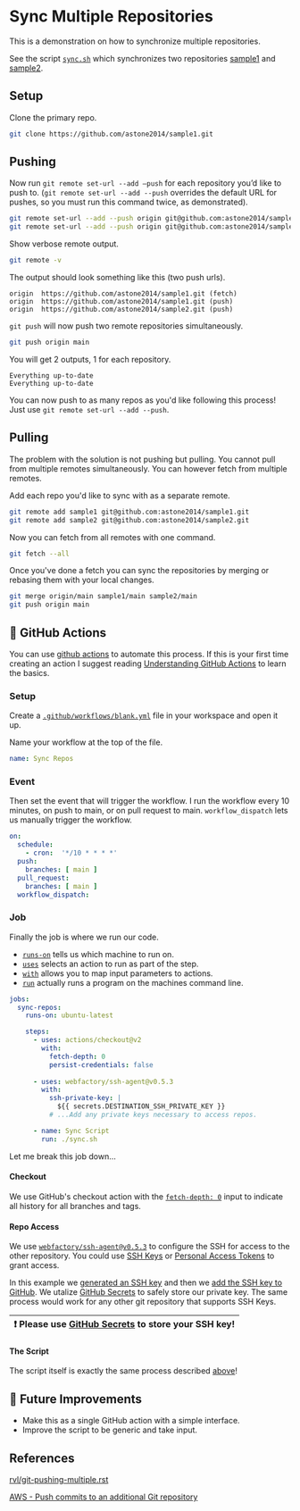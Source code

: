 # Sync Multiple Repositories

This is a demonstration on how to synchronize multiple repositories.

See the script [`sync.sh`](https://github.com/astone2014/sample1/blob/main/sync.sh) which synchronizes two repositories [sample1](https://github.com/astone2014/sample1) and [sample2](https://github.com/astone2014/sample2).

## Setup

Clone the primary repo.
```sh
git clone https://github.com/astone2014/sample1.git
```

## Pushing
Now run `git remote set-url --add –push` for each repository you’d like to push to. (`git remote set-url --add --push` overrides the default URL for pushes, so you must run this command twice, as demonstrated).
```sh
git remote set-url --add --push origin git@github.com:astone2014/sample1.git
git remote set-url --add --push origin git@github.com:astone2014/sample2.git
```

Show verbose remote output.
```sh
git remote -v
```

The output should look something like this (two push urls).
```
origin  https://github.com/astone2014/sample1.git (fetch)
origin  https://github.com/astone2014/sample1.git (push)
origin  https://github.com/astone2014/sample2.git (push)
```

`git push` will now push two remote repositories simultaneously.
```sh
git push origin main
```

You will get 2 outputs, 1 for each repository.
```
Everything up-to-date
Everything up-to-date
```
You can now push to as many repos as you'd like following this process! Just use `git remote set-url --add --push`.

## Pulling
The problem with the solution is not pushing but pulling. You cannot pull from multiple remotes simultaneously. You can however fetch from multiple remotes.

Add each repo you'd like to sync with as a separate remote.
```sh
git remote add sample1 git@github.com:astone2014/sample1.git
git remote add sample2 git@github.com:astone2014/sample2.git
```

Now you can fetch from all remotes with one command.
```sh
git fetch --all
```

Once you've done a fetch you can sync the repositories by merging or rebasing them with your local changes.
```sh
git merge origin/main sample1/main sample2/main
git push origin main
```

## 🚀 GitHub Actions
You can use [github actions](https://docs.github.com/en/actions/quickstart) to automate this process. If this is your first time creating an action I suggest reading [Understanding GitHub Actions](https://docs.github.com/en/actions/learn-github-actions/understanding-github-actions) to learn the basics.


### Setup
Create a [`.github/workflows/blank.yml`](https://github.com/astone2014/sample1/blob/main/.github/workflows/blank.yml) file in your workspace and open it up.

Name your workflow at the top of the file.
```yml
name: Sync Repos
```

### Event
Then set the event that will trigger the workflow. I run the workflow every 10 minutes, on push to main, or on pull request to main. `workflow_dispatch` lets us manually trigger the workflow.
```yml
on:
  schedule:
    - cron:  '*/10 * * * *'
  push:
    branches: [ main ]
  pull_request:
    branches: [ main ]
  workflow_dispatch:
```

### Job
Finally the job is where we run our code. 
* [`runs-on`](https://docs.github.com/en/actions/learn-github-actions/workflow-syntax-for-github-actions#jobsjob_idruns-on) tells us which machine to run on.
* [`uses`](https://docs.github.com/en/actions/learn-github-actions/workflow-syntax-for-github-actions#jobsjob_idstepsuses) selects an action to run as part of the step.
* [`with`](https://docs.github.com/en/actions/learn-github-actions/workflow-syntax-for-github-actions#jobsjob_idstepswith) allows you to map input parameters to actions.
* [`run`](https://docs.github.com/en/actions/learn-github-actions/workflow-syntax-for-github-actions#jobsjob_idstepsrun) actually runs a program on the machines command line.
```yml
jobs:
  sync-repos:
    runs-on: ubuntu-latest

    steps:
      - uses: actions/checkout@v2
        with:
          fetch-depth: 0
          persist-credentials: false
  
      - uses: webfactory/ssh-agent@v0.5.3
        with:
          ssh-private-key: |
            ${{ secrets.DESTINATION_SSH_PRIVATE_KEY }}
          # ...Add any private keys necessary to access repos.

      - name: Sync Script
        run: ./sync.sh
```
Let me break this job down...
#### Checkout
We use GitHub's checkout action with the [`fetch-depth: 0`](https://github.com/actions/checkout#usage) input to indicate all history for all branches and tags.

#### Repo Access
We use [`webfactory/ssh-agent@v0.5.3`](https://github.com/marketplace/actions/webfactory/ssh-agent) to configure the SSH for access to the other repository. You could use [SSH Keys](https://docs.github.com/en/authentication/connecting-to-github-with-ssh/generating-a-new-ssh-key-and-adding-it-to-the-ssh-agent) or [Personal Access Tokens](https://docs.github.com/en/authentication/keeping-your-account-and-data-secure/creating-a-personal-access-token) to grant access.

In this example we [generated an SSH key](https://docs.github.com/en/authentication/connecting-to-github-with-ssh/generating-a-new-ssh-key-and-adding-it-to-the-ssh-agent) and then we [add the SSH key to GitHub](https://docs.github.com/en/authentication/connecting-to-github-with-ssh/adding-a-new-ssh-key-to-your-github-account). We utalize [GitHub Secrets](https://docs.github.com/en/actions/security-guides/encrypted-secrets) to safely store our private key. The same process would work for any other git repository that supports SSH Keys.

| :exclamation: Please use [GitHub Secrets](https://docs.github.com/en/actions/security-guides/encrypted-secrets) to store your SSH key!   |
|-----------------------------------------|

#### The Script
The script itself is exactly the same process described [above](https://github.com/astone2014/sample1#setup)!

## 🔮 Future Improvements
* Make this as a single GitHub action with a simple interface.
* Improve the script to be generic and take input.

## References
[rvl/git-pushing-multiple.rst](https://gist.github.com/rvl/c3f156e117e22a25f242)

[AWS - Push commits to an additional Git repository](https://docs.aws.amazon.com/codecommit/latest/userguide/how-to-mirror-repo-pushes.html)
